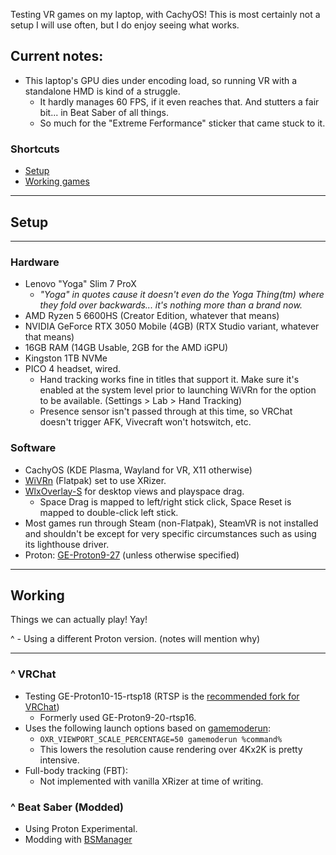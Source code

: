 Testing VR games on my laptop, with CachyOS!
This is most certainly not a setup I will use often, but I do enjoy seeing what works.

## Current notes:
- This laptop's GPU dies under encoding load, so running VR with a standalone HMD is kind of a struggle.
  - It hardly manages 60 FPS, if it even reaches that. And stutters a fair bit... in Beat Saber of all things.
  - So much for the "Extreme Ferformance" sticker that came stuck to it.

### Shortcuts
- [Setup](#setup)
- [Working games](#working)

---

## Setup

---

### Hardware
- Lenovo "Yoga" Slim 7 ProX
  - *"Yoga" in quotes cause it doesn't even do the Yoga Thing(tm) where they fold over backwards... it's nothing more than a brand now.*
- AMD Ryzen 5 6600HS (Creator Edition, whatever that means)
- NVIDIA GeForce RTX 3050 Mobile (4GB) (RTX Studio variant, whatever that means)
- 16GB RAM (14GB Usable, 2GB for the AMD iGPU)
- Kingston 1TB NVMe
- PICO 4 headset, wired.
    - Hand tracking works fine in titles that support it. Make sure it's enabled at the system level prior to launching WiVRn for the option to be available. (Settings > Lab > Hand Tracking)
    - Presence sensor isn't passed through at this time, so VRChat doesn't trigger AFK, Vivecraft won't hotswitch, etc.

### Software
- CachyOS (KDE Plasma, Wayland for VR, X11 otherwise)
- [WiVRn](https://github.com/WiVRn/WiVRn) (Flatpak) set to use XRizer.
- [WlxOverlay-S](https://github.com/galister/wlx-overlay-s) for desktop views and playspace drag.
    - Space Drag is mapped to left/right stick click, Space Reset is mapped to double-click left stick.
- Most games run through Steam (non-Flatpak), SteamVR is not installed and shouldn't be except for very specific circumstances such as using its lighthouse driver.
- Proton: [GE-Proton9-27](https://github.com/GloriousEggroll/proton-ge-custom/releases/tag/GE-Proton9-27) (unless otherwise specified)

---

## Working
Things we can actually play! Yay!

^ - Using a different Proton version. (notes will mention why)

---

### ^ VRChat
- Testing GE-Proton10-15-rtsp18 (RTSP is the [recommended fork for VRChat](https://lvra.gitlab.io/docs/vrchat/#recommended-proton))
    - Formerly used GE-Proton9-20-rtsp16.
- Uses the following launch options based on [gamemoderun](https://github.com/FeralInteractive/gamemode):
    - `OXR_VIEWPORT_SCALE_PERCENTAGE=50 gamemoderun %command%`
    - This lowers the resolution cause rendering over 4Kx2K is pretty intensive.
- Full-body tracking (FBT):
  - Not implemented with vanilla XRizer at time of writing.

### ^ Beat Saber (Modded)
- Using Proton Experimental.
- Modding with [BSManager](https://github.com/Zagrios/bs-manager)
